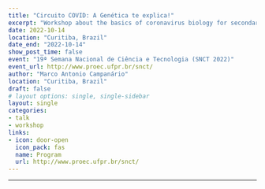 ```yaml
---
title: "Circuito COVID: A Genética te explica!"
excerpt: "Workshop about the basics of coronavirus biology for secondary school at 19ª SNCT."
date: 2022-10-14
location: "Curitiba, Brazil"
date_end: "2022-10-14"
show_post_time: false
event: "19ª Semana Nacional de Ciência e Tecnologia (SNCT 2022)"
event_url: http://www.proec.ufpr.br/snct/
author: "Marco Antonio Campanário"
location: "Curitiba, Brazil"
draft: false
# layout options: single, single-sidebar
layout: single
categories:
- talk
- workshop
links:
- icon: door-open
  icon_pack: fas
  name: Program
  url: http://www.proec.ufpr.br/snct/
---
```

---